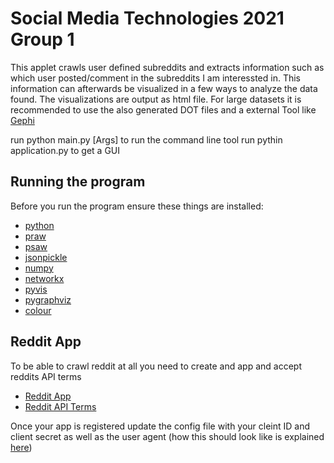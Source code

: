 # Social Media Technologies 2021 Group 1

This applet crawls user defined subreddits and extracts information such as which user posted/comment in the subreddits I am interessted in.
This information can afterwards be visualized in a few ways to analyze the data found.
The visualizations are output as html file.
For large datasets it is recommended to use the also generated DOT files and a external Tool like [Gephi](https://gephi.org/)

run python main.py [Args] to run the command line tool
run pythin application.py to get a GUI

## Running the program

Before you run the program ensure these things are installed:

- [python](https://www.python.org/downloads/release/python-395/)
- [praw](https://praw.readthedocs.io/en/latest/)
- [psaw](https://psaw.readthedocs.io/en/latest/)
- [jsonpickle](https://jsonpickle.github.io/)
- [numpy](https://numpy.org/)
- [networkx](https://networkx.org/documentation/stable/index.html)
- [pyvis](https://pyvis.readthedocs.io/en/latest/index.html)
- [pygraphviz](https://pygraphviz.github.io/documentation/stable/install.html)
- [colour](https://pypi.org/project/colour/)

## Reddit App

To be able to crawl reddit at all you need to create and app and accept reddits API terms

- [Reddit App](https://www.reddit.com/prefs/apps)
- [Reddit API Terms](https://docs.google.com/forms/d/e/1FAIpQLSezNdDNK1-P8mspSbmtC2r86Ee9ZRbC66u929cG2GX0T9UMyw/viewform)

Once your app is registered update the config file with your cleint ID and client secret
as well as the user agent (how this should look like is explained [here](https://github.com/reddit-archive/reddit/wiki/API))
